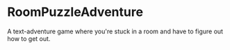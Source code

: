 # RoomPuzzleAdventure
A text-adventure game where you're stuck in a room and have to figure out how to get out. 
